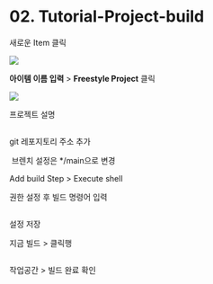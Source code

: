 # 02. Tutorial-Project-build

<show-structure for="procedure" />
<procedure title="01. 프로젝트 생성" id="new" style="steps">
    <step>
        <p>새로운 Item 클릭</p>
        <img src="jenkins_new.jpg" />
    </step>
    <step>
        <p><b>아이템 이름 입력</b> > <b>Freestyle Project</b> 클릭</p>
        <img src="jenkins_newitem.jpg" />
    </step>
</procedure>

<procedure title="02. 프로젝트 설정" id="setting">
    <step>
        <p>프로젝트 설명</p>
        <img src="jenkins_general.jpg" alt=""/>
    </step>
    <step>
        <p>git 레포지토리 주소 추가</p>
        <img src="jenkins_gitsource.jpg" alt=""/>
        <tip>브렌치 설정은 */main으로 변경</tip>
    </step>
    <step>
        <p>Add build Step > Execute shell </p>
        <p>권한 설정 후 빌드 명령어 입력</p>
        <img src="jenkins_buildstep.jpg" alt=""/>
    </step>
    <step>
        <p>설정 저장</p>
    </step>
</procedure>

<procedure title="03. 빌드 실행">
    <step>
        <p>지금 빌드 > 클릭행</p>
        <img src="jenkins_buildstart.jpg" alt=""/>
    </step>
    <step>
        <p>작업공간 > 빌드 완료 확인</p>
        <img src="jenkins_buildcomplited.jpg" alt=""/>
    </step>
</procedure>

